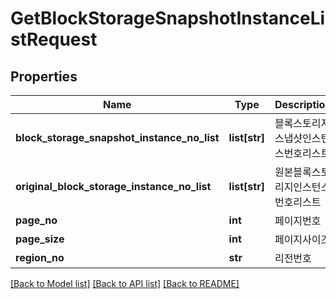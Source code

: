 # GetBlockStorageSnapshotInstanceListRequest

## Properties
Name | Type | Description | Notes
------------ | ------------- | ------------- | -------------
**block_storage_snapshot_instance_no_list** | **list[str]** | 블록스토리지스냅샷인스턴스번호리스트 | [optional] 
**original_block_storage_instance_no_list** | **list[str]** | 원본블록스토리지인스턴스번호리스트 | [optional] 
**page_no** | **int** | 페이지번호 | [optional] 
**page_size** | **int** | 페이지사이즈 | [optional] 
**region_no** | **str** | 리전번호 | [optional] 

[[Back to Model list]](../README.md#documentation-for-models) [[Back to API list]](../README.md#documentation-for-api-endpoints) [[Back to README]](../README.md)


